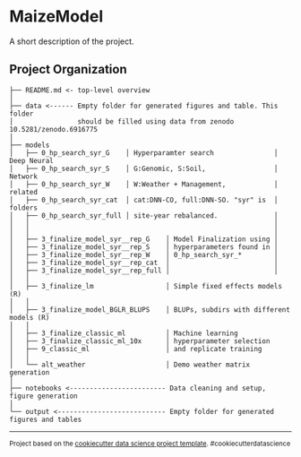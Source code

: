 MaizeModel
==============================

A short description of the project.

Project Organization
------------
    ├── README.md <- top-level overview
    │
    ├── data <------ Empty folder for generated figures and table. This folder 
    │                should be filled using data from zenodo 10.5281/zenodo.6916775
    │
    ├── models
    │   ├── 0_hp_search_syr_G    │ Hyperparamter search               │ Deep Neural
    │   ├── 0_hp_search_syr_S    │ G:Genomic, S:Soil,                 │ Network 
    │   ├── 0_hp_search_syr_W    │ W:Weather + Management,            │ related
    │   ├── 0_hp_search_syr_cat  │ cat:DNN-CO, full:DNN-SO. "syr" is  │ folders
    │   ├── 0_hp_search_syr_full │ site-year rebalanced.              │ 
    │   │                                                             │ 
    │   │                                                             │ 
    │   ├── 3_finalize_model_syr__rep_G    │ Model Finalization using │ 
    │   ├── 3_finalize_model_syr__rep_S    │ hyperparameters found in │ 
    │   ├── 3_finalize_model_syr__rep_W    │ 0_hp_search_syr_*        │ 
    │   ├── 3_finalize_model_syr__rep_cat  │                          │ 
    │   ├── 3_finalize_model_syr__rep_full │                          │
    │   │
    │   ├── 3_finalize_lm                  │ Simple fixed effects models (R)
    │   │
    │   ├── 3_finalize_model_BGLR_BLUPS    │ BLUPs, subdirs with different models (R)
    │   │
    │   ├── 3_finalize_classic_ml          │ Machine learning 
    │   ├── 3_finalize_classic_ml_10x      │ hyperparameter selection
    │   ├── 9_classic_ml                   │ and replicate training
    │   │
    │   └── alt_weather                    │ Demo weather matrix generation
    │
    ├── notebooks <------------------------ Data cleaning and setup, figure generation
    │
    └── output <--------------------------- Empty folder for generated figures and tables

--------

<p><small>Project based on the <a target="_blank" href="https://drivendata.github.io/cookiecutter-data-science/">cookiecutter data science project template</a>. #cookiecutterdatascience</small></p>
